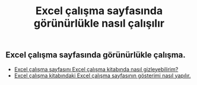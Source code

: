 ﻿---
title: Excel çalışma sayfasında görünürlükle nasıl çalışılır
second_title: Documen
linktitle: Görünürlük
type: docs
url: /tr/worksheets/panes/
keywords: How to work with visibility on an Excel worksheet
description: Aspose.Cells Cloud REST API, Excel Çalışma Sayfası üzerinde görünürlükle çalışmayı destekler. SDK, çeşitli geliştirme dillerini destekler. Bunlar arasında Android, C#, Go, Java, NodeJS, Perl, PHP, Python, Ruby ve Swift bulunur.
weight: 20
kwords: Excel, Office Bulut, REST API, Elektronik Tablo, PDF, CSV, Json, Markdown, Excel çalışma sayfasında görünürlükle nasıl çalışılır
---
## Excel çalışma sayfasında görünürlükle çalışma.

- [Excel çalışma sayfasını Excel çalışma kitabında nasıl gizleyebilirim?](/cells/tr/worksheets/hide/) 
- [Excel çalışma kitabındaki Excel çalışma sayfasının gösterimi nasıl yapılır.](/cells/tr/worksheets/unhide/) 


